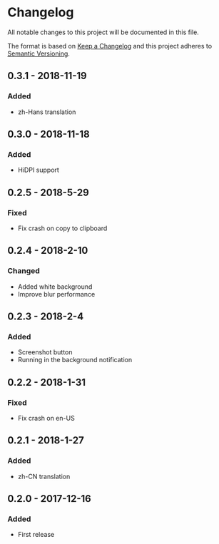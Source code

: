 # Changelog
All notable changes to this project will be documented in this file.

The format is based on [Keep a Changelog](http://keepachangelog.com/en/1.0.0/)
and this project adheres to [Semantic Versioning](http://semver.org/spec/v2.0.0.html).

## 0.3.1 - 2018-11-19
### Added
- zh-Hans translation

## 0.3.0 - 2018-11-18
### Added
- HiDPI support

## 0.2.5 - 2018-5-29
### Fixed
- Fix crash on copy to clipboard

## 0.2.4 - 2018-2-10
### Changed
- Added white background
- Improve blur performance

## 0.2.3 - 2018-2-4
### Added
- Screenshot button
- Running in the background notification

## 0.2.2 - 2018-1-31
### Fixed
- Fix crash on en-US

## 0.2.1 - 2018-1-27
### Added
- zh-CN translation

## 0.2.0 - 2017-12-16
### Added
- First release
